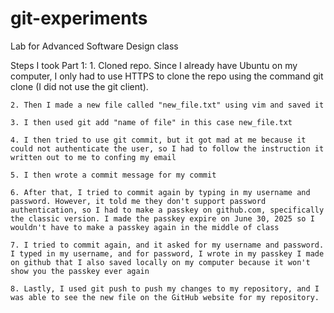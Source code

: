 # git-experiments
Lab for Advanced Software Design class

Steps I took Part 1:
    1. Cloned repo. Since I already have Ubuntu on my computer, I only had to use HTTPS to clone the repo using the command git clone (I did not use the git client).
    
    2. Then I made a new file called "new_file.txt" using vim and saved it
    
    3. I then used git add "name of file" in this case new_file.txt
    
    4. I then tried to use git commit, but it got mad at me because it could not authenticate the user, so I had to follow the instruction it written out to me to confing my email
    
    5. I then wrote a commit message for my commit
    
    6. After that, I tried to commit again by typing in my username and password. However, it told me they don't support password authentication, so I had to make a passkey on github.com, specifically the classic version. I made the passkey expire on June 30, 2025 so I wouldn't have to make a passkey again in the middle of class
    
    7. I tried to commit again, and it asked for my username and password. I typed in my username, and for password, I wrote in my passkey I made on github that I also saved locally on my computer because it won't show you the passkey ever again
    
    8. Lastly, I used git push to push my changes to my repository, and I was able to see the new file on the GitHub website for my repository.
